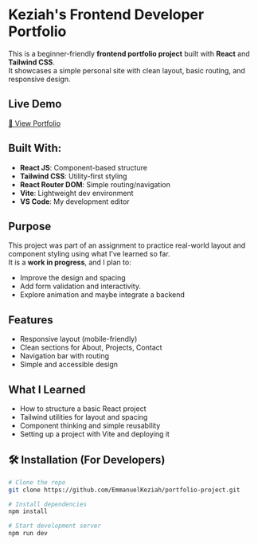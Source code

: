 #  Keziah's Frontend Developer Portfolio

This is a beginner-friendly **frontend portfolio project** built with **React** and **Tailwind CSS**.  
It showcases a simple personal site with clean layout, basic routing, and responsive design.

## Live Demo
[🔗 View Portfolio](https://portfolio-deployment-virid.vercel.app/)

## Built With:
- **React JS**: Component-based structure
- **Tailwind CSS**: Utility-first styling
- **React Router DOM**: Simple routing/navigation
- **Vite**: Lightweight dev environment
- **VS Code**: My development editor

## Purpose
This project was part of an assignment to practice real-world layout and component styling using what I’ve learned so far.  
It is a **work in progress**, and I plan to:
- Improve the design and spacing
- Add form validation and interactivity.
- Explore animation and maybe integrate a backend

## Features
- Responsive layout (mobile-friendly)
- Clean sections for About, Projects, Contact
- Navigation bar with routing
- Simple and accessible design

## What I Learned
- How to structure a basic React project
- Tailwind utilities for layout and spacing
- Component thinking and simple reusability
- Setting up a project with Vite and deploying it

## 🛠️ Installation (For Developers)
```bash
# Clone the repo
git clone https://github.com/EmmanuelKeziah/portfolio-project.git

# Install dependencies
npm install

# Start development server
npm run dev
